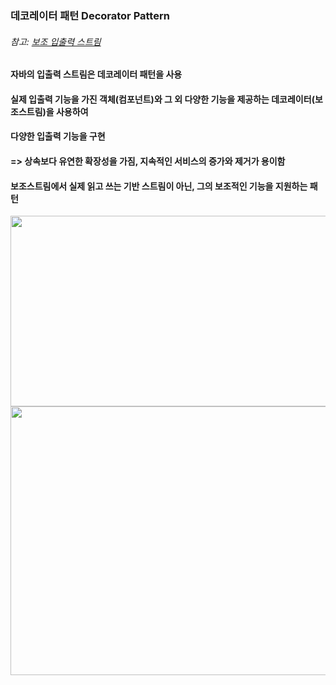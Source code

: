 
### 데코레이터 패턴 Decorator Pattern 
###### 참고: [보조 입출력 스트림](https://github.com/6161990/TIL/blob/main/Java/Decorator%20Stream.md)
#### 자바의 입출력 스트림은 데코레이터 패턴을 사용
#### 실제 입출력 기능을 가진 객체(컴포넌트)와 그 외 다양한 기능을 제공하는 데코레이터(보조스트림)을 사용하여
#### 다양한 입출력 기능을 구현
#### => 상속보다 유연한 확장성을 가짐, 지속적인 서비스의 증가와 제거가 용이함 
#### 보조스트림에서 실제 읽고 쓰는 기반 스트림이 아닌, 그의 보조적인 기능을 지원하는 패턴
<img src="https://user-images.githubusercontent.com/74708028/110726518-dd84c480-825c-11eb-8973-5e9f9186dad2.jpg" width="700" height="305"/>

<img src="https://user-images.githubusercontent.com/74708028/110743740-e2a53c00-827b-11eb-85a9-fc3a25893147.jpg" width="700" height="430"/>

